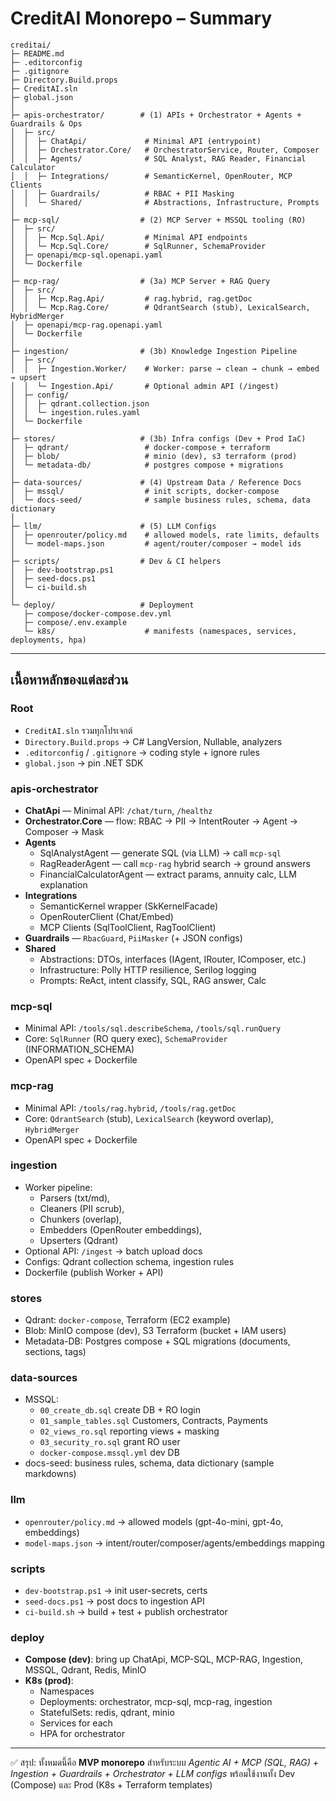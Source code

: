 # CreditAI Monorepo – Summary

```plaintext
creditai/
├─ README.md
├─ .editorconfig
├─ .gitignore
├─ Directory.Build.props
├─ CreditAI.sln
├─ global.json
│
├─ apis-orchestrator/        # (1) APIs + Orchestrator + Agents + Guardrails & Ops
│  ├─ src/
│  │  ├─ ChatApi/             # Minimal API (entrypoint)
│  │  ├─ Orchestrator.Core/   # OrchestratorService, Router, Composer
│  │  ├─ Agents/              # SQL Analyst, RAG Reader, Financial Calculator
│  │  ├─ Integrations/        # SemanticKernel, OpenRouter, MCP Clients
│  │  ├─ Guardrails/          # RBAC + PII Masking
│  │  └─ Shared/              # Abstractions, Infrastructure, Prompts
│
├─ mcp-sql/                  # (2) MCP Server + MSSQL tooling (RO)
│  ├─ src/
│  │  ├─ Mcp.Sql.Api/         # Minimal API endpoints
│  │  └─ Mcp.Sql.Core/        # SqlRunner, SchemaProvider
│  ├─ openapi/mcp-sql.openapi.yaml
│  └─ Dockerfile
│
├─ mcp-rag/                  # (3a) MCP Server + RAG Query
│  ├─ src/
│  │  ├─ Mcp.Rag.Api/         # rag.hybrid, rag.getDoc
│  │  └─ Mcp.Rag.Core/        # QdrantSearch (stub), LexicalSearch, HybridMerger
│  ├─ openapi/mcp-rag.openapi.yaml
│  └─ Dockerfile
│
├─ ingestion/                # (3b) Knowledge Ingestion Pipeline
│  ├─ src/
│  │  ├─ Ingestion.Worker/    # Worker: parse → clean → chunk → embed → upsert
│  │  └─ Ingestion.Api/       # Optional admin API (/ingest)
│  ├─ config/
│  │  ├─ qdrant.collection.json
│  │  └─ ingestion.rules.yaml
│  └─ Dockerfile
│
├─ stores/                   # (3b) Infra configs (Dev + Prod IaC)
│  ├─ qdrant/                 # docker-compose + terraform
│  ├─ blob/                   # minio (dev), s3 terraform (prod)
│  └─ metadata-db/            # postgres compose + migrations
│
├─ data-sources/             # (4) Upstream Data / Reference Docs
│  ├─ mssql/                  # init scripts, docker-compose
│  └─ docs-seed/              # sample business rules, schema, data dictionary
│
├─ llm/                      # (5) LLM Configs
│  ├─ openrouter/policy.md    # allowed models, rate limits, defaults
│  └─ model-maps.json         # agent/router/composer → model ids
│
├─ scripts/                  # Dev & CI helpers
│  ├─ dev-bootstrap.ps1
│  ├─ seed-docs.ps1
│  └─ ci-build.sh
│
└─ deploy/                   # Deployment
   ├─ compose/docker-compose.dev.yml
   ├─ compose/.env.example
   └─ k8s/                    # manifests (namespaces, services, deployments, hpa)
```

---

## เนื้อหาหลักของแต่ละส่วน

### Root
- `CreditAI.sln` รวมทุกโปรเจกต์
- `Directory.Build.props` → C# LangVersion, Nullable, analyzers
- `.editorconfig` / `.gitignore` → coding style + ignore rules
- `global.json` → pin .NET SDK

### apis-orchestrator
- **ChatApi** — Minimal API: `/chat/turn`, `/healthz`
- **Orchestrator.Core** — flow: RBAC → PII → IntentRouter → Agent → Composer → Mask
- **Agents**
  - SqlAnalystAgent — generate SQL (via LLM) → call `mcp-sql`
  - RagReaderAgent — call `mcp-rag` hybrid search → ground answers
  - FinancialCalculatorAgent — extract params, annuity calc, LLM explanation
- **Integrations**
  - SemanticKernel wrapper (SkKernelFacade)
  - OpenRouterClient (Chat/Embed)
  - MCP Clients (SqlToolClient, RagToolClient)
- **Guardrails** — `RbacGuard`, `PiiMasker` (+ JSON configs)
- **Shared**
  - Abstractions: DTOs, interfaces (IAgent, IRouter, IComposer, etc.)
  - Infrastructure: Polly HTTP resilience, Serilog logging
  - Prompts: ReAct, intent classify, SQL, RAG answer, Calc

### mcp-sql
- Minimal API: `/tools/sql.describeSchema`, `/tools/sql.runQuery`
- Core: `SqlRunner` (RO query exec), `SchemaProvider` (INFORMATION_SCHEMA)
- OpenAPI spec + Dockerfile

### mcp-rag
- Minimal API: `/tools/rag.hybrid`, `/tools/rag.getDoc`
- Core: `QdrantSearch` (stub), `LexicalSearch` (keyword overlap), `HybridMerger`
- OpenAPI spec + Dockerfile

### ingestion
- Worker pipeline: 
  - Parsers (txt/md), 
  - Cleaners (PII scrub), 
  - Chunkers (overlap), 
  - Embedders (OpenRouter embeddings), 
  - Upserters (Qdrant)
- Optional API: `/ingest` → batch upload docs
- Configs: Qdrant collection schema, ingestion rules
- Dockerfile (publish Worker + API)

### stores
- Qdrant: `docker-compose`, Terraform (EC2 example)
- Blob: MinIO compose (dev), S3 Terraform (bucket + IAM users)
- Metadata-DB: Postgres compose + SQL migrations (documents, sections, tags)

### data-sources
- MSSQL:
  - `00_create_db.sql` create DB + RO login
  - `01_sample_tables.sql` Customers, Contracts, Payments
  - `02_views_ro.sql` reporting views + masking
  - `03_security_ro.sql` grant RO user
  - `docker-compose.mssql.yml` dev DB
- docs-seed: business rules, schema, data dictionary (sample markdowns)

### llm
- `openrouter/policy.md` → allowed models (gpt-4o-mini, gpt-4o, embeddings)
- `model-maps.json` → intent/router/composer/agents/embeddings mapping

### scripts
- `dev-bootstrap.ps1` → init user-secrets, certs
- `seed-docs.ps1` → post docs to ingestion API
- `ci-build.sh` → build + test + publish orchestrator

### deploy
- **Compose (dev)**: bring up ChatApi, MCP-SQL, MCP-RAG, Ingestion, MSSQL, Qdrant, Redis, MinIO
- **K8s (prod)**: 
  - Namespaces
  - Deployments: orchestrator, mcp-sql, mcp-rag, ingestion
  - StatefulSets: redis, qdrant, minio
  - Services for each
  - HPA for orchestrator

---

✅ สรุป: ทั้งหมดนี้คือ **MVP monorepo** สำหรับระบบ *Agentic AI + MCP (SQL, RAG) + Ingestion + Guardrails + Orchestrator + LLM configs* พร้อมใช้งานทั้ง Dev (Compose) และ Prod (K8s + Terraform templates)
